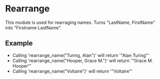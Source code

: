 Rearrange
=========

This module is used for rearraging names.
Turns "LastName, FirstName" into "Firstname LastName".

## Example

 * Calling 'rearrange_name("Turing, Alan")' will return '"Alan Turing"'
 * Calling 'rearrange_name("Hooper, Grace M.")' will return '"Grace M. Hooper"'
 * Calling 'rearrange_name("Voltaire")' will return '"Voltaire"'
